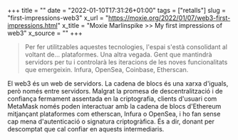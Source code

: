 +++
title = ""
date = "2022-01-10T17:31:26+01:00"
tags = ["retalls"]
slug = "first-impressions-web3"
x_url = "https://moxie.org/2022/01/07/web3-first-impressions.html"
x_title = "Moxie Marlinspike >> My first impressions of web3"
x_source = ""
+++


> Per fer utilitzables aquestes tecnologies, l'espai s'està consolidant al voltant de… plataformes. Una altra vegada. Gent que mantindrà servidors per tu i controlarà les iteracions de les noves funcionalitats que emergeixin. Infura, OpenSea, Coinbase, Etherscan.

El web3 és un web de servidors. La cadena de blocs és una xarxa d'iguals, però només entre servidors. Malgrat la promesa de descentralització i de confiança fermament assentada en la criptografia, clients d'usuari com MetaMask només poden interactuar amb la cadena de blocs d'Ethereum mitjançant plataformes com etherscan, Infura o OpenSea, i ho fan sense cap mena d'autenticació o signatura criptogràfica. És a dir, donant per descomptat que cal confiar en aquests intermediaris.
